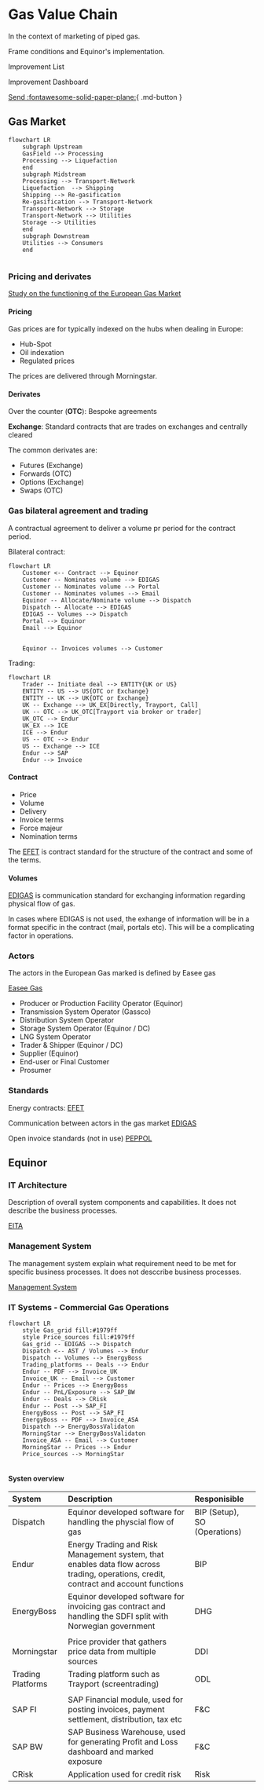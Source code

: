 # Gas Value Chain

In the context of marketing of piped gas.

Frame conditions and Equinor's implementation.


Improvement List

Improvement Dashboard

[Send :fontawesome-solid-paper-plane:](https://forms.office.com/e/zFgZ9ahas6){ .md-button }

## Gas Market

``` mermaid
flowchart LR
    subgraph Upstream
    GasField --> Processing
    Processing --> Liquefaction
    end
    subgraph Midstream
    Processing --> Transport-Network
    Liquefaction  --> Shipping
    Shipping --> Re-gasification
    Re-gasification --> Transport-Network
    Transport-Network --> Storage
    Transport-Network --> Utilities
    Storage --> Utilities
    end
    subgraph Downstream
    Utilities --> Consumers 
    end
    
```

### Pricing and derivates

[Study on the functioning of the European Gas Market](https://www.ice.com/publicdocs/Oxera_Study_into_the_Functioning_of_the_European_Gas_Market.pdf)

#### Pricing
Gas prices are for typically indexed on the hubs when dealing in Europe:

- Hub-Spot
- Oil indexation
- Regulated prices

The prices are delivered through Morningstar. 

#### Derivates

Over the counter (**OTC**): Bespoke agreements

**Exchange**: Standard contracts that are trades on exchanges and centrally cleared

The common derivates are:
 - Futures (Exchange)
 - Forwards (OTC)
 - Options (Exchange)
 - Swaps (OTC)

### Gas bilateral agreement and trading

A contractual agreement to deliver a volume pr period for the contract period.

Bilateral contract:
``` mermaid
flowchart LR
    Customer <-- Contract --> Equinor
    Customer -- Nominates volume --> EDIGAS
    Customer -- Nominates volume --> Portal
    Customer -- Nominates volumes --> Email
    Equinor -- Allocate/Nominate volume --> Dispatch
    Dispatch -- Allocate --> EDIGAS
    EDIGAS -- Volumes --> Dispatch
    Portal --> Equinor
    Email --> Equinor
    
    
    Equinor -- Invoices volumes --> Customer
```

Trading:
``` mermaid
flowchart LR
    Trader -- Initiate deal --> ENTITY{UK or US}
    ENTITY -- US --> US{OTC or Exchange}
    ENTITY -- UK --> UK{OTC or Exchange}
    UK -- Exchange --> UK_EX[Directly, Trayport, Call]
    UK -- OTC --> UK_OTC[Trayport via broker or trader]
    UK_OTC --> Endur
    UK_EX --> ICE
    ICE --> Endur
    US -- OTC --> Endur
    US -- Exchange --> ICE
    Endur --> SAP
    Endur --> Invoice
```

#### Contract

- Price
- Volume
- Delivery
- Invoice terms
- Force majeur
- Nomination terms

The [EFET](https://efet.org/files/documents/EFET%20General%20Agreement%20Natural%20Gas%20V2.0(a).pdf) is contract standard for the structure of the contract and some of the terms.

#### Volumes

[EDIGAS](https://www.edigas.org/) is communication standard for exchanging information regarding physical flow of gas.

In cases where EDIGAS is not used, the exhange of information will be in a format specific in the contract (mail, portals etc). This will be a complicating factor in operations.


### Actors

The actors in the European Gas marked is defined by Easee gas

[Easee Gas](https://easee-gas.eu/membership-segments)

- Producer or Production Facility Operator (Equinor)
- Transmission System Operator (Gassco)
- Distribution System Operator
- Storage System Operator (Equinor / DC)
- LNG System Operator
- Trader & Shipper (Equinor / DC)
- Supplier (Equinor)
- End-user or Final Customer
- Prosumer

### Standards

Energy contracts:
[EFET](https://www.efet.org/)

Communication between actors in the gas market
[EDIGAS](https://easee-gas.eu/edig-s)

Open invoice standards (not in use)
[PEPPOL](https://peppol.org/)

## Equinor 

### IT Architecture

Description of overall system components and capabilities. It does not describe the business processes.

[EITA](https://ea.equinor.com/companyea/?oid=3d69c350-7a81-480f-b869-d255f87e6a5c)


### Management System

The management system explain what requirement need to be met for specific business processes. It does not desccribe business processes.

[Management System](https://aris.equinor.com/#default/item/c.L3ProcessClusterMap.Production.AJ0msLHeEeA2QABQVrsUrw.-1/~AYBbIm1vZGVsVmlld2VyNCJd)

### IT Systems - Commercial Gas Operations

``` mermaid
flowchart LR
    style Gas_grid fill:#1979ff
    style Price_sources fill:#1979ff
    Gas_grid -- EDIGAS --> Dispatch
    Dispatch <-- AST / Volumes --> Endur
    Dispatch -- Volumes --> EnergyBoss
    Trading_platforms -- Deals --> Endur
    Endur -- PDF --> Invoice_UK
    Invoice_UK -- Email --> Customer
    Endur -- Prices --> EnergyBoss
    Endur -- PnL/Exposure --> SAP_BW
    Endur -- Deals --> CRisk
    Endur -- Post --> SAP_FI
    EnergyBoss -- Post --> SAP_FI
    EnergyBoss -- PDF --> Invoice_ASA
    Dispatch --> EnergyBossValidaton
    MorningStar --> EnergyBossValidaton
    Invoice_ASA -- Email --> Customer
    MorningStar -- Prices --> Endur
    Price_sources --> MorningStar
 
```

#### Systen overview
| System | Description | Responisible|
|:-----  | :-----      | :-----      |
| Dispatch  | Equinor developed software for handling the physcial flow of gas | BIP (Setup), SO (Operations) |
| Endur  | Energy Trading and Risk Management system, that enables data flow across trading, operations, credit, contract and account functions | BIP |
| EnergyBoss  | Equinor developed software for invoicing gas contract and handling the SDFI split with Norwegian government | DHG |
| |     |     |
| Morningstar  | Price provider that gathers price data from multiple sources | DDI |
| Trading Platforms  | Trading platform such as Trayport (screentrading) | ODL |
| |     |     |
| SAP FI  | SAP Financial module, used for posting invoices, payment settlement, distribution, tax etc | F&C |
| SAP BW  | SAP Business Warehouse, used for generating Profit and Loss dashboard and marked exposure | F&C |
| CRisk  | Application used for credit risk | Risk |

